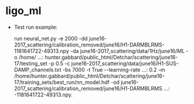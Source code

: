 # ligo_ml

* Test run example:

  run neural_net.py -e 2000 -dd june16-2017_scattering/calibration_removed/june16/H1-DARMBLRMS-1181641722-49313.npy -da june16-2017_scattering/data/1Hz/june16/*ML* -o /home/
   ...: hunter.gabbard/public_html/Detchar/scattering/june16-17/testing_set -p 0.5 -c june16-2017_scattering/data/june16/H1-SUS-DAMP_channels.txt -bs 7000 -t True --learning-rate 
   ...: 0.2 -m /home/hunter.gabbard/public_html/Detchar/scattering/june16-17/training_sets/best_run/nn_model.hdf -od june16-2017_scattering/calibration_removed/june16/H1-DARMBLRMS
   ...: -1181641722-49313.npy.


